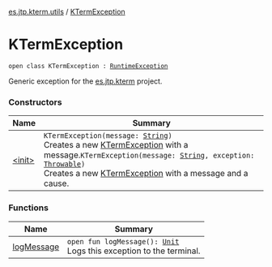 [es.jtp.kterm.utils](../index.md) / [KTermException](./index.md)

# KTermException

`open class KTermException : `[`RuntimeException`](https://kotlinlang.org/api/latest/jvm/stdlib/kotlin/-runtime-exception/index.html)

Generic exception for the [es.jtp.kterm](../../es.jtp.kterm/index.md) project.

### Constructors

| Name | Summary |
|---|---|
| [&lt;init&gt;](-init-.md) | `KTermException(message: `[`String`](https://kotlinlang.org/api/latest/jvm/stdlib/kotlin/-string/index.html)`)`<br>Creates a new [KTermException](./index.md) with a message.`KTermException(message: `[`String`](https://kotlinlang.org/api/latest/jvm/stdlib/kotlin/-string/index.html)`, exception: `[`Throwable`](https://kotlinlang.org/api/latest/jvm/stdlib/kotlin/-throwable/index.html)`)`<br>Creates a new [KTermException](./index.md) with a message and a cause. |

### Functions

| Name | Summary |
|---|---|
| [logMessage](log-message.md) | `open fun logMessage(): `[`Unit`](https://kotlinlang.org/api/latest/jvm/stdlib/kotlin/-unit/index.html)<br>Logs this exception to the terminal. |
